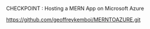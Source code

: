 CHECKPOINT : Hosting a MERN App on Microsoft Azure


https://github.com/geoffreykemboi/MERNTOAZURE.git

